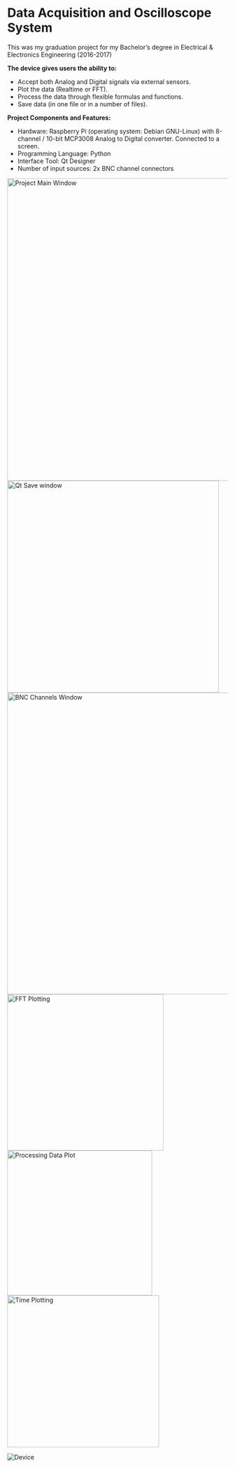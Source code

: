 # Data Acquisition and Oscilloscope System

This was my graduation project for my Bachelor’s degree in Electrical &amp; Electronics Engineering (2016-2017)

**The device gives users the ability to:**
- Accept both Analog and Digital signals via external sensors.
- Plot the data (Realtime or FFT).
- Process the data through flexible formulas and functions.
- Save data (in one file or in a number of files).

**Project Components and Features:**
- Hardware: Raspberry Pi (operating system: Debian GNU-Linux) with 8-channel / 10-bit MCP3008 Analog to Digital converter. Connected to a screen.
- Programming Language: Python
- Interface Tool: Qt Designer
- Number of input sources: 2x BNC channel connectors

<img width="691" alt="Project Main Window" src="https://user-images.githubusercontent.com/106883160/172073650-422ead24-839f-4079-bf90-af70c6fd11f3.png">

<img width="484" alt="Qt Save window" src="https://user-images.githubusercontent.com/106883160/172073664-16caffb8-4716-4ff6-824b-a1a3aab413a8.png">

<img width="689" alt="BNC Channels Window" src="https://user-images.githubusercontent.com/106883160/172073696-f175fddb-4958-4802-8ff0-1a09c49bb930.png">

<img width="357" alt="FFT Plotting" src="https://user-images.githubusercontent.com/106883160/172073672-2537dc1a-430f-4a62-b21f-e72af3ead97c.png">

<img width="331" alt="Processing Data Plot" src="https://user-images.githubusercontent.com/106883160/172073676-80932fa8-1a68-426f-828b-fc094c91cd1f.png">

<img width="347" alt="Time Plotting" src="https://user-images.githubusercontent.com/106883160/172073684-e8b6318c-ff6c-4ebe-a007-5a5914488c30.png">

![Device](https://user-images.githubusercontent.com/106883160/172073708-dbf9044a-48c5-4364-9135-8b2eb42b9e8f.jpg)
